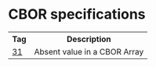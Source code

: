 # CBOR specifications

<table>
<tr>
<th>Tag</th>
<th>Description</th>
</tr>
<tr>
<td><a href="https://github.com/svaarala/cbor-specs/blob/master/cbor-absent-tag.rst">31</a></td>
<td>Absent value in a CBOR Array</td>
</tr>
</table>
